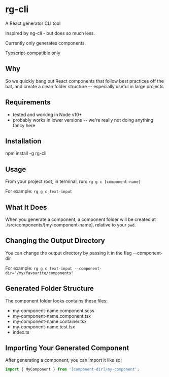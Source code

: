 # rg-cli

A React generator CLI tool

Inspired by ng-cli - but does so much less.

Currently only generates components.

Typscript-compatible only

## Why

So we quickly bang out React components that follow best practices off the bat, and create a clean folder structure -- especially useful in large projects

## Requirements

- tested and working in Node v10+
- probably works in lower versions -- we're really not doing anything fancy here

## Installation

npm install -g rg-cli

## Usage

From your project root, in terminal, run: `rg g c [component-name]`

For example: `rg g c text-input`

## What It Does

When you generate a component, a component folder will be created at ./src/components/[my-component-name], relative to your `pwd`.

## Changing the Output Directory

You can change the output directory by passing it in the flag --component-dir

For example: `rg g c text-input --component-dir="/my/favourite/components"`

## Generated Folder Structure

The component folder looks contains these files:

- my-component-name.component.scss
- my-component-name.component.tsx
- my-component-name.container.tsx
- my-component-name.test.tsx
- index.ts

## Importing Your Generated Component

After generating a component, you can import it like so:

```typescript
import { MyComponent } from '[component-dir]/my-component';
```
